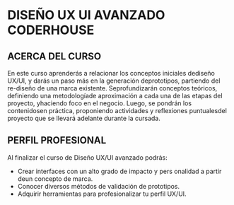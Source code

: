 # DISEÑO UX UI AVANZADO CODERHOUSE

## ACERCA DEL CURSO

En este curso aprenderás a relacionar los conceptos iniciales dediseño UX/UI, y darás un paso más en la generación deprototipos, partiendo del re-diseño de una marca existente. Seprofundizarán conceptos teóricos, definiendo una metodologíade aproximación a cada una de las etapas del proyecto, yhaciendo foco en el negocio. Luego, se pondrán los contenidosen práctica, proponiendo actividades y reflexiones puntualesdel proyecto que se llevará adelante durante la cursada.

## PERFIL PROFESIONAL

Al finalizar el curso de Diseño UX/UI avanzado podrás:

- Crear interfaces con un alto grado de impacto y pers
  onalidad a partir deun concepto de marca.
- Conocer diversos métodos de validación de prototipos.
- Adquirir herramientas para profesionalizar tu perfil UX/UI.
